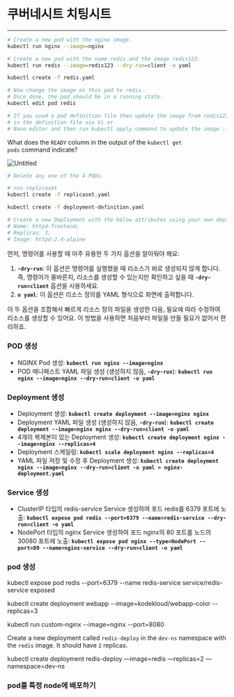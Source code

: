 # 쿠버네시트 치팅시트

---

```bash
# Create a new pod with the nginx image.
kubectl run nginx --image=nginx

# Create a new pod with the name redis and the image redis123.
kubectl run redis --image=redis123 --dry-run=client -o yaml

kubectl create -f redis.yaml

# Now change the image on this pod to redis.
# Once done, the pod should be in a running state.
kubectl edit pod redis

# If you used a pod definition file then update the image from redis123 to redis 
# in the definition file via Vi or 
# Nano editor and then run kubectl apply command to update the image :-

```

What does the `READY` column in the output of the `kubectl get pods` command indicate?

![Untitled](https://prod-files-secure.s3.us-west-2.amazonaws.com/e2420219-92c6-460d-a6e0-5b36d02defa0/1522f297-13ff-4a89-82a3-4f00325ba12d/Untitled.png)

```bash
# Delete any one of the 4 PODs.

# run replicaset
kubectl create -f replicaset.yaml

kubectl create -f deployment-definition.yaml

# Create a new Deployment with the below attributes using your own deployment definition file.
# Name: httpd-frontend;
# Replicas: 3;
# Image: httpd:2.4-alpine
```

먼저, 명령어를 사용할 때 아주 유용한 두 가지 옵션을 알아둬야 해요:

1. **`-dry-run`**: 이 옵션은 명령어를 실행했을 때 리소스가 바로 생성되지 않게 합니다. 즉, 명령어가 올바른지, 리소스를 생성할 수 있는지만 확인하고 싶을 때 **`-dry-run=client`** 옵션을 사용하세요.
2. **`o yaml`**: 이 옵션은 리소스 정의를 YAML 형식으로 화면에 출력합니다.

이 두 옵션을 조합해서 빠르게 리소스 정의 파일을 생성한 다음, 필요에 따라 수정하여 리소스를 생성할 수 있어요. 이 방법을 사용하면 처음부터 파일을 만들 필요가 없어서 편리하죠.

### **POD 생성**

- NGINX Pod 생성: **`kubectl run nginx --image=nginx`**
- POD 매니페스트 YAML 파일 생성 (생성하지 않음, **`-dry-run`**): **`kubectl run nginx --image=nginx --dry-run=client -o yaml`**

### **Deployment 생성**

- Deployment 생성: **`kubectl create deployment --image=nginx nginx`**
- Deployment YAML 파일 생성 (생성하지 않음, **`-dry-run`**): **`kubectl create deployment --image=nginx nginx --dry-run=client -o yaml`**
- 4개의 복제본이 있는 Deployment 생성: **`kubectl create deployment nginx --image=nginx --replicas=4`**
- Deployment 스케일링: **`kubectl scale deployment nginx --replicas=4`**
- YAML 파일 저장 및 수정 후 Deployment 생성: **`kubectl create deployment nginx --image=nginx --dry-run=client -o yaml > nginx-deployment.yaml`**

### **Service 생성**

- ClusterIP 타입의 redis-service Service 생성하여 포드 redis를 6379 포트에 노출: **`kubectl expose pod redis --port=6379 --name=redis-service --dry-run=client -o yaml`**
- NodePort 타입의 nginx Service 생성하여 포드 nginx의 80 포트를 노드의 30080 포트에 노출: **`kubectl expose pod nginx --type=NodePort --port=80 --name=nginx-service --dry-run=client -o yaml`**

### pod 생성

kubectl expose pod redis --port=6379 --name redis-service
service/redis-service exposed

kubectl create deployment webapp --image=kodekloud/webapp-color --replicas=3

kubectl run custom-nginx --image=nginx --port=8080

Create a new deployment called `redis-deploy` in the `dev-ns` namespace with the `redis` image. It should have `2` replicas.

kubectl create deployment redis-deploy —image=redis —replicas=2 —namespace=dev-ns

### pod를 특정 node에 배포하기